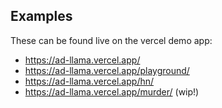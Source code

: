 ## Examples

These can be found live on the vercel demo app:

- https://ad-llama.vercel.app/
- https://ad-llama.vercel.app/playground/
- https://ad-llama.vercel.app/hn/
- https://ad-llama.vercel.app/murder/ (wip!)
